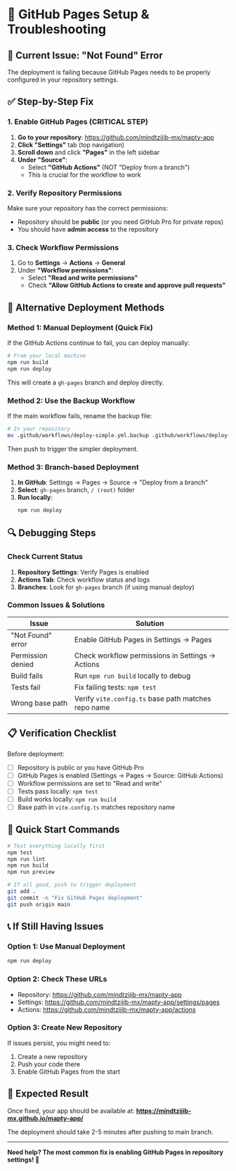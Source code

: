 # 🔧 GitHub Pages Setup & Troubleshooting

## 🚨 Current Issue: "Not Found" Error

The deployment is failing because GitHub Pages needs to be properly configured in your repository settings.

## ✅ Step-by-Step Fix

### 1. Enable GitHub Pages (CRITICAL STEP)

1. **Go to your repository**: https://github.com/mindtzijib-mx/mapty-app
2. **Click "Settings"** tab (top navigation)
3. **Scroll down** and click **"Pages"** in the left sidebar
4. **Under "Source"**:
   - Select **"GitHub Actions"** (NOT "Deploy from a branch")
   - This is crucial for the workflow to work

### 2. Verify Repository Permissions

Make sure your repository has the correct permissions:

- Repository should be **public** (or you need GitHub Pro for private repos)
- You should have **admin access** to the repository

### 3. Check Workflow Permissions

1. Go to **Settings** → **Actions** → **General**
2. Under **"Workflow permissions"**:
   - Select **"Read and write permissions"**
   - Check **"Allow GitHub Actions to create and approve pull requests"**

## 🔄 Alternative Deployment Methods

### Method 1: Manual Deployment (Quick Fix)

If the GitHub Actions continue to fail, you can deploy manually:

```bash
# From your local machine
npm run build
npm run deploy
```

This will create a `gh-pages` branch and deploy directly.

### Method 2: Use the Backup Workflow

If the main workflow fails, rename the backup file:

```bash
# In your repository
mv .github/workflows/deploy-simple.yml.backup .github/workflows/deploy-simple.yml
```

Then push to trigger the simpler deployment.

### Method 3: Branch-based Deployment

1. **In GitHub**: Settings → Pages → Source → "Deploy from a branch"
2. **Select**: `gh-pages` branch, `/ (root)` folder
3. **Run locally**:
   ```bash
   npm run deploy
   ```

## 🔍 Debugging Steps

### Check Current Status

1. **Repository Settings**: Verify Pages is enabled
2. **Actions Tab**: Check workflow status and logs
3. **Branches**: Look for `gh-pages` branch (if using manual deploy)

### Common Issues & Solutions

| Issue             | Solution                                            |
| ----------------- | --------------------------------------------------- |
| "Not Found" error | Enable GitHub Pages in Settings → Pages             |
| Permission denied | Check workflow permissions in Settings → Actions    |
| Build fails       | Run `npm run build` locally to debug                |
| Tests fail        | Fix failing tests: `npm test`                       |
| Wrong base path   | Verify `vite.config.ts` base path matches repo name |

## 📋 Verification Checklist

Before deployment:

- [ ] Repository is public or you have GitHub Pro
- [ ] GitHub Pages is enabled (Settings → Pages → Source: GitHub Actions)
- [ ] Workflow permissions are set to "Read and write"
- [ ] Tests pass locally: `npm test`
- [ ] Build works locally: `npm run build`
- [ ] Base path in `vite.config.ts` matches repository name

## 🚀 Quick Start Commands

```bash
# Test everything locally first
npm test
npm run lint
npm run build
npm run preview

# If all good, push to trigger deployment
git add .
git commit -m "Fix GitHub Pages deployment"
git push origin main
```

## 📞 If Still Having Issues

### Option 1: Use Manual Deployment

```bash
npm run deploy
```

### Option 2: Check These URLs

- Repository: https://github.com/mindtzijib-mx/mapty-app
- Settings: https://github.com/mindtzijib-mx/mapty-app/settings/pages
- Actions: https://github.com/mindtzijib-mx/mapty-app/actions

### Option 3: Create New Repository

If issues persist, you might need to:

1. Create a new repository
2. Push your code there
3. Enable GitHub Pages from the start

## 🎯 Expected Result

Once fixed, your app should be available at:
**https://mindtzijib-mx.github.io/mapty-app/**

The deployment should take 2-5 minutes after pushing to main branch.

---

**Need help? The most common fix is enabling GitHub Pages in repository settings! 🔧**
